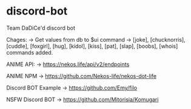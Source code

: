 # discord-bot
Team DaDiCe'd discord bot

Chages:
    -> Get values from db to $ui command
    -> [joke], [chucknorris], [cuddle], [foxgirl], [hug], [kidol], [kiss], [pat], [slap], [boobs], [whois] commands added. 


ANIME API: 
    -> https://nekos.life/api/v2/endpoints

ANIME NPM
    -> https://github.com/Nekos-life/nekos-dot-life

Discord BOT Example
    -> https://github.com/Emy/filo

NSFW Discord BOT
    -> https://github.com/Mitorisia/Komugari